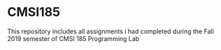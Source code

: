 # CMSI185
This repository includes all assignments i had completed during the Fall 2019 semester of CMSI 185 Programming Lab
